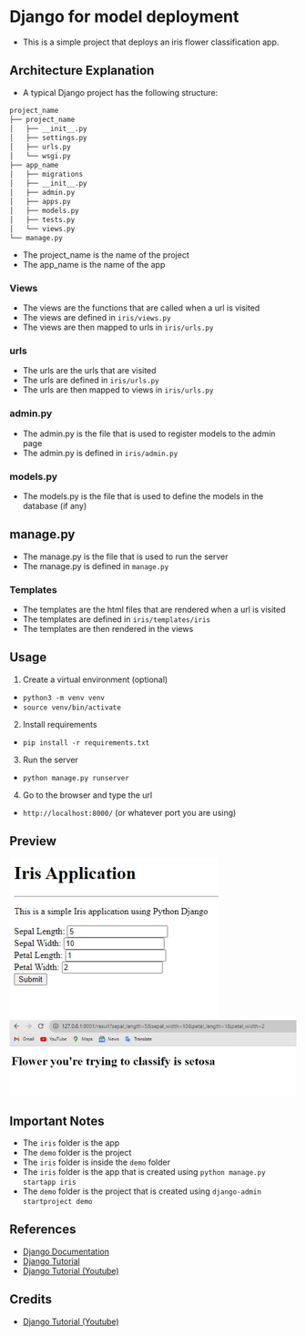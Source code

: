# Django for model deployment 
* This is a simple project that deploys an iris flower classification app.

## Architecture Explanation
- A typical Django project has the following structure:
```
project_name
├── project_name
│   ├── __init__.py
│   ├── settings.py
│   ├── urls.py
│   └── wsgi.py
├── app_name
│   ├── migrations
│   ├── __init__.py
│   ├── admin.py
│   ├── apps.py
│   ├── models.py
│   ├── tests.py
│   └── views.py
└── manage.py
```
* The project_name is the name of the project
* The app_name is the name of the app

### Views
* The views are the functions that are called when a url is visited
* The views are defined in `iris/views.py`
* The views are then mapped to urls in `iris/urls.py`

### urls
* The urls are the urls that are visited
* The urls are defined in `iris/urls.py`
* The urls are then mapped to views in `iris/urls.py`

### admin.py
* The admin.py is the file that is used to register models to the admin page
* The admin.py is defined in `iris/admin.py`

### models.py
* The models.py is the file that is used to define the models in the database (if any)

## manage.py
* The manage.py is the file that is used to run the server
* The manage.py is defined in `manage.py`

### Templates
* The templates are the html files that are rendered when a url is visited
* The templates are defined in `iris/templates/iris`
* The templates are then rendered in the views

## Usage
1. Create a virtual environment (optional)
* `python3 -m venv venv`
* `source venv/bin/activate` 

2. Install requirements
* `pip install -r requirements.txt`

3. Run the server
* `python manage.py runserver`

4. Go to the browser and type the url
* `http://localhost:8000/` (or whatever port you are using)

## Preview
![Preview 1](https://github.com/ashioyajotham/Daily-ML/blob/main/Django%20Model%20Deployment/demo/prev_1.jpeg)
![Preview 2](https://github.com/ashioyajotham/Daily-ML/blob/main/Django%20Model%20Deployment/demo/prev_2.jpeg)



## Important Notes
* The `iris` folder is the app
* The `demo` folder is the project
* The `iris` folder is inside the `demo` folder
* The `iris` folder is the app that is created using `python manage.py startapp iris`
* The `demo` folder is the project that is created using `django-admin startproject demo`

## References
* [Django Documentation](https://docs.djangoproject.com/en/4.2/)
* [Django Tutorial](https://docs.djangoproject.com/en/4.2/intro/tutorial01/)
* [Django Tutorial (Youtube)](https://youtu.be/rNhVBv0i4os?si=AGvOBy4oOw5GxpUm)

## Credits
* [Django Tutorial (Youtube)](https://youtu.be/rNhVBv0i4os?si=AGvOBy4oOw5GxpUm)
